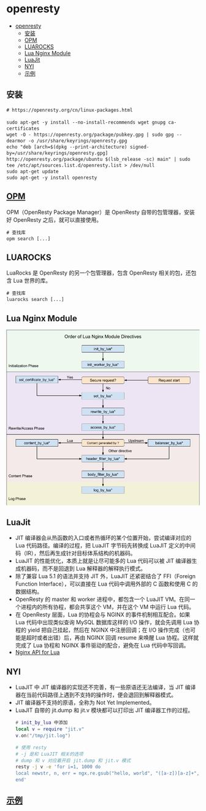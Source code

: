 # openresty

- [openresty](#openresty)
  - [安装](#安装)
  - [OPM](#opm)
  - [LUAROCKS](#luarocks)
  - [Lua Nginx Module](#lua-nginx-module)
  - [LuaJit](#luajit)
  - [NYI](#nyi)
  - [示例](#示例)


## 安装

```shell
# https://openresty.org/cn/linux-packages.html

sudo apt-get -y install --no-install-recommends wget gnupg ca-certificates
wget -O - https://openresty.org/package/pubkey.gpg | sudo gpg --dearmor -o /usr/share/keyrings/openresty.gpg
echo "deb [arch=$(dpkg --print-architecture) signed-by=/usr/share/keyrings/openresty.gpg] http://openresty.org/package/ubuntu $(lsb_release -sc) main" | sudo tee /etc/apt/sources.list.d/openresty.list > /dev/null
sudo apt-get update
sudo apt-get -y install openresty
```

## [OPM](https://github.com/openresty/opm)

OPM（OpenResty Package Manager）是 OpenResty 自带的包管理器，安装好 OpenResty 之后，就可以直接使用。

```shell
# 查找库
opm search [...]
```

## LUAROCKS

LuaRocks 是 OpenResty 的另一个包管理器，包含 OpenResty 相关的包，还包含 Lua 世界的库。

```shell
# 查找库
luarocks search [...]
```

## Lua Nginx Module

![Lua Nginx Module](https://github.com/gongluck/images/blob/main/openresty/modules.png)

## LuaJit

- JIT 编译器会从热函数的入口或者热循环的某个位置开始，尝试编译对应的 Lua 代码路径。编译的过程，把 LuaJIT 字节码先转换成 LuaJIT 定义的中间码（IR），然后再生成针对目标体系结构的机器码。
- LuaJIT 的性能优化，本质上就是让尽可能多的 Lua 代码可以被 JIT 编译器生成机器码，而不是回退到 Lua 解释器的解释执行模式。
- 除了兼容 Lua 5.1 的语法并支持 JIT 外，LuaJIT 还紧密结合了 FFI（Foreign Function Interface），可以直接在 Lua 代码中调用外部的 C 函数和使用 C 的数据结构。
- OpenResty 的 master 和 worker 进程中，都包含一个 LuaJIT VM。在同一个进程内的所有协程，都会共享这个 VM，并在这个 VM 中运行 Lua 代码。
- 在 OpenResty 层面，Lua 的协程会与 NGINX 的事件机制相互配合。如果 Lua 代码中出现类似查询 MySQL 数据库这样的 I/O 操作，就会先调用 Lua 协程的 yield 把自己挂起，然后在 NGINX 中注册回调；在 I/O 操作完成（也可能是超时或者出错）后，再由 NGINX 回调 resume 来唤醒 Lua 协程。这样就完成了 Lua 协程和 NGINX 事件驱动的配合，避免在 Lua 代码中写回调。
- [Nginx API for Lua](https://github.com/openresty/lua-nginx-module/#nginx-api-for-lua)

## NYI

- LuaJIT 中 JIT 编译器的实现还不完善，有一些原语还无法编译，当 JIT 编译器在当前代码路径上遇到不支持的操作时，便会退回到解释器模式。
- JIT 编译器不支持的原语，全称为 Not Yet Implemented。
- LuaJIT 自带的 jit.dump 和 jit.v 模块都可以打印出 JIT 编译器工作的过程。
  ```lua
  # init_by_lua 中添加
  local v = require "jit.v"
  v.on("/tmp/jit.log")
  ```
  ```bash
  # 使用 resty
  # -j 是和 LuaJIT 相关的选项
  # dump 和 v 对应着开启 jit.dump 和 jit.v 模式
  resty -j v -e 'for i=1, 1000 do
  local newstr, n, err = ngx.re.gsub("hello, world", "([a-z])[a-z]+", "[$0,$1]", "i")
  end'
  ```

## [示例](../code/openresty)